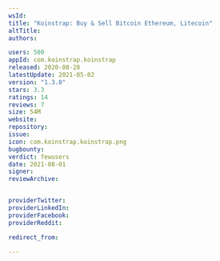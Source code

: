 ```yaml
---
wsId: 
title: "Koinstrap: Buy & Sell Bitcoin Ethereum, Litecoin"
altTitle: 
authors:

users: 500
appId: com.koinstrap.koinstrap
released: 2020-08-28
latestUpdate: 2021-05-02
version: "1.3.0"
stars: 3.3
ratings: 14
reviews: 7
size: 54M
website: 
repository: 
issue: 
icon: com.koinstrap.koinstrap.png
bugbounty: 
verdict: fewusers
date: 2021-08-01
signer: 
reviewArchive:


providerTwitter: 
providerLinkedIn: 
providerFacebook: 
providerReddit: 

redirect_from:

---
```



